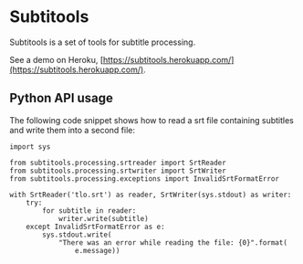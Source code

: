 Subtitools
==========

Subtitools is a set of tools for subtitle processing.

See a demo on Heroku, [https://subtitools.herokuapp.com/](https://subtitools.herokuapp.com/).

## Python API usage

The following code snippet shows how to read a srt file containing subtitles
and write them into a second file:

```
import sys

from subtitools.processing.srtreader import SrtReader
from subtitools.processing.srtwriter import SrtWriter
from subtitools.processing.exceptions import InvalidSrtFormatError

with SrtReader('tlo.srt') as reader, SrtWriter(sys.stdout) as writer:
    try:
        for subtitle in reader:
            writer.write(subtitle)
    except InvalidSrtFormatError as e:
        sys.stdout.write(
            "There was an error while reading the file: {0}".format(
                e.message))
```
